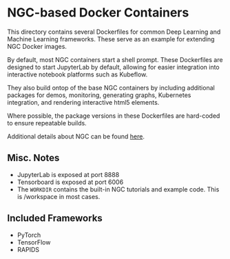 # NGC-based Docker Containers

This directory contains several Dockerfiles for common Deep Learning and Machine Learning frameworks. These serve as an example for extending NGC Docker images.

By default, most NGC containers start a shell prompt. These Dockerfiles are designed to start JupyterLab by default, allowing for easier integration into interactive notebook platforms such as Kubeflow.

They also build ontop of the base NGC containers by including additional packages for demos, monitoring, generating graphs, Kubernetes integration, and rendering interactive html5 elements.

Where possible, the package versions in these Dockerfiles are hard-coded to ensure repeatable builds.

Additional details about NGC can be found [here](http://ngc.nvidia.com/).

## Misc. Notes

* JupyterLab is exposed at port 8888
* Tensorboard is exposed at port 6006
* The `WORKDIR` contains the built-in NGC tutorials and example code. This is /workspace in most cases.

## Included Frameworks

* PyTorch
* TensorFlow
* RAPIDS
